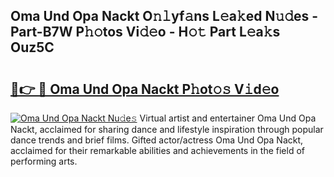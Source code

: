 ## Oma Und Opa Nackt O𝚗𝚕yf𝚊ns L𝚎a𝚔ed N𝚞𝚍es - Part-B7W P𝚑𝚘tos Vi𝚍𝚎o - H𝚘𝚝 Part L𝚎a𝚔s Ouz5C

# <h2><a href="http://kf6st4b.oniu.top/?m=Oma+Und+Opa+Nackt">🔗👉 🔴 Oma Und Opa Nackt P𝚑ot𝚘𝚜 V𝚒d𝚎o</a></h2>

[![Oma Und Opa Nackt Nu𝚍e𝚜](https://i.imgur.com/0qMVB7G.gif)](http://kf6st4b.oniu.top/?m=Oma+Und+Opa+Nackt)
Virtual artist and entertainer Oma Und Opa Nackt, acclaimed for sharing dance and lifestyle inspiration through popular dance trends and brief films. Gifted actor/actress Oma Und Opa Nackt, acclaimed for their remarkable abilities and achievements in the field of performing arts.  
